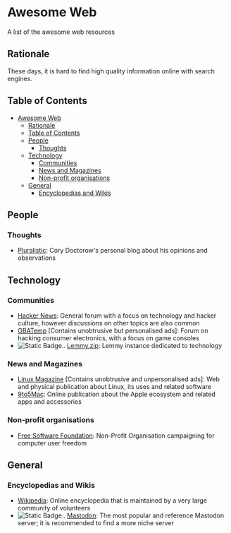 # Awesome Web

A list of the awesome web resources

## Rationale

These days, it is hard to find high quality information online with search engines.

## Table of Contents

- [Awesome Web](#awesome-web)
  - [Rationale](#rationale)
  - [Table of Contents](#table-of-contents)
  - [People](#people)
    - [Thoughts](#thoughts)
  - [Technology](#technology)
    - [Communities](#communities)
    - [News and Magazines](#news-and-magazines)
    - [Non-profit organisations](#non-profit-organisations)
  - [General](#general)
    - [Encyclopedias and Wikis](#encyclopedias-and-wikis)

## People

### Thoughts

- [Pluralistic](http://pluralistic.net):
  Cory Doctorow's personal blog about his opinions and observations

## Technology

### Communities

- [Hacker News](http://news.ycombinator.com/news):
  General forum with a focus on technology and hacker culture, however discussions on other topics are also common
- [GBATemp](http://gbatemp.net)
  \[Contains unobtrusive but personalised ads\]:
  Forum on hacking consumer electronics, with a focus on game consoles
- ![Static Badge](https://img.shields.io/badge/Fediverse-Lemmy-green?style=flat&logo=lemmy&logoColor=white)..
  [Lemmy.zip](http://lemmy.zip):
  Lemmy instance dedicated to technology

### News and Magazines

- [Linux Magazine](http://www.linux-magazine.com)
  \[Contains unobtrusive and unpersonalised ads\]:
  Web and physical publication about Linux, its uses and related software
- [9to5Mac](http://9to5mac.com):
  Online publication about the Apple ecosystem and related apps and accessories

### Non-profit organisations

- [Free Software Foundation](http://www.fsf.org):
  Non-Profit Organisation campaigning for computer user freedom

## General

### Encyclopedias and Wikis

- [Wikipedia](http://wikipedia.org):
  Online encyclopedia that is maintained by a very large community of volunteers
- ![Static Badge](https://img.shields.io/badge/Fediverse-Mastodon-green?style=flat&logo=mastodon&logoColor=white)..
  [Mastodon](http://mastodon.social):
  The most popular and reference Mastodon server; it is recommended to find a more niche server